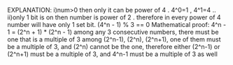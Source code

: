 EXPLANATION:
i)num>0 then only it can be power of 4 . 4^0=1 , 4^1=4 ..
ii)only 1 bit is on then number is power of 2 . therefore in every power of 4 number will have only 1 set bit.
   (4^n - 1) % 3 == 0
   Mathematical proof:
   4^n - 1 = (2^n + 1) * (2^n - 1)
   among any 3 consecutive numbers, there must be one that is a multiple of 3
   among (2^n-1), (2^n), (2^n+1), one of them must be a multiple of 3, and (2^n) cannot be the one, therefore either (2^n-1) or (2^n+1) must be a multiple    of 3, and 4^n-1 must be a multiple of 3 as well
